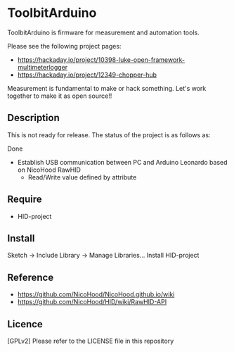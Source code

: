 ToolbitArduino
===

ToolbitArduino is firmware for measurement and automation tools. 

Please see the following project pages:
- https://hackaday.io/project/10398-luke-open-framework-multimeterlogger
- https://hackaday.io/project/12349-chopper-hub

Measurement is fundamental to make or hack something. Let's work together to make it as open source!!


## Description

This is not ready for release. The status of the project is as follows as:

Done
- Establish USB communication between PC and Arduino Leonardo based on NicoHood RawHID
  - Read/Write value defined by attribute


## Require

- HID-project


## Install

Sketch -> Include Library -> Manage Libraries...
Install HID-project


## Reference

- https://github.com/NicoHood/NicoHood.github.io/wiki
- https://github.com/NicoHood/HID/wiki/RawHID-API


## Licence

[GPLv2] Please refer to the LICENSE file in this repository
